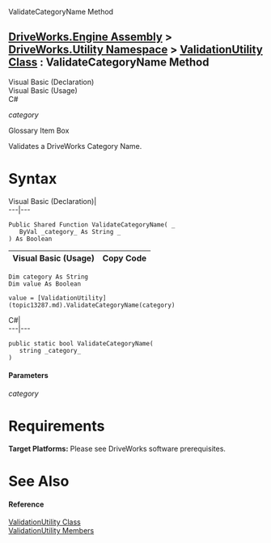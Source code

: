ValidateCategoryName Method   
  
[DriveWorks.Engine Assembly](topic2156.md) > [DriveWorks.Utility Namespace](topic13190.md) > [ValidationUtility Class](topic13287.md) : ValidateCategoryName Method  
---  
  
Visual Basic (Declaration)    
Visual Basic (Usage)    
C# 

_category_
    

Glossary Item Box

Validates a DriveWorks Category Name. 

# Syntax

Visual Basic (Declaration)|   
---|---  
      
    
    Public Shared Function ValidateCategoryName( _
       ByVal _category_ As String _
    ) As Boolean  
  
Visual Basic (Usage)| Copy Code  
---|---  
      
    
    Dim category As String
    Dim value As Boolean
     
    value = [ValidationUtility](topic13287.md).ValidateCategoryName(category)  
  
C#|   
---|---  
      
    
    public static bool ValidateCategoryName( 
       string _category_
    )  
  
#### Parameters

 _category_
    

# Requirements

**Target Platforms:** Please see DriveWorks software prerequisites.

# See Also

#### Reference

[ValidationUtility Class](topic13287.md)   
[ValidationUtility Members](topic13288.md)


